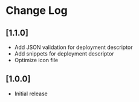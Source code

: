 # Change Log

## [1.1.0]

- Add JSON validation for deployment descriptor
- Add snippets for deployment descriptor
- Optimize icon file

## [1.0.0]

- Initial release
